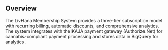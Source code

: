 ## Overview

The LivHana Membership System provides a three-tier subscription model with recurring billing, automatic discounts, and comprehensive analytics. The system integrates with the KAJA payment gateway (Authorize.Net) for cannabis-compliant payment processing and stores data in BigQuery for analytics.
